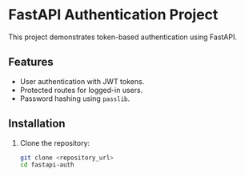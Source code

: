 # FastAPI Authentication Project

This project demonstrates token-based authentication using FastAPI.

## Features
- User authentication with JWT tokens.
- Protected routes for logged-in users.
- Password hashing using `passlib`.

## Installation
1. Clone the repository:
   ```bash
   git clone <repository_url>
   cd fastapi-auth
